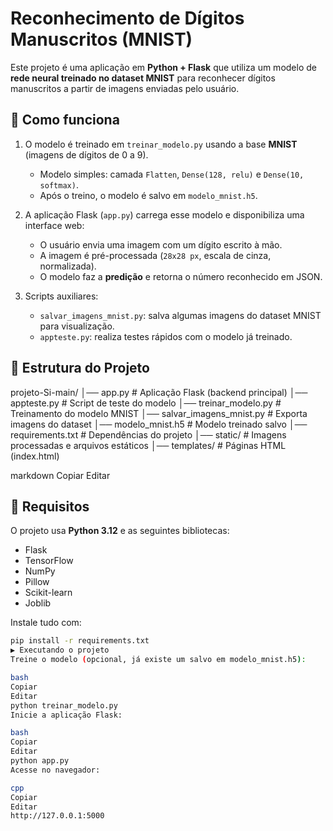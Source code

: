 # Reconhecimento de Dígitos Manuscritos (MNIST)

Este projeto é uma aplicação em **Python + Flask** que utiliza um modelo de **rede neural treinado no dataset MNIST** para reconhecer dígitos manuscritos a partir de imagens enviadas pelo usuário.

## 🧠 Como funciona

1. O modelo é treinado em `treinar_modelo.py` usando a base **MNIST** (imagens de dígitos de 0 a 9).  
   - Modelo simples: camada `Flatten`, `Dense(128, relu)` e `Dense(10, softmax)`.  
   - Após o treino, o modelo é salvo em `modelo_mnist.h5`.  

2. A aplicação Flask (`app.py`) carrega esse modelo e disponibiliza uma interface web:  
   - O usuário envia uma imagem com um dígito escrito à mão.  
   - A imagem é pré-processada (`28x28 px`, escala de cinza, normalizada).  
   - O modelo faz a **predição** e retorna o número reconhecido em JSON.  

3. Scripts auxiliares:  
   - `salvar_imagens_mnist.py`: salva algumas imagens do dataset MNIST para visualização.  
   - `appteste.py`: realiza testes rápidos com o modelo já treinado.  

## 📂 Estrutura do Projeto

projeto-Si-main/
│── app.py # Aplicação Flask (backend principal)
│── appteste.py # Script de teste do modelo
│── treinar_modelo.py # Treinamento do modelo MNIST
│── salvar_imagens_mnist.py # Exporta imagens do dataset
│── modelo_mnist.h5 # Modelo treinado salvo
│── requirements.txt # Dependências do projeto
│── static/ # Imagens processadas e arquivos estáticos
│── templates/ # Páginas HTML (index.html)

markdown
Copiar
Editar

## 🔧 Requisitos

O projeto usa **Python 3.12** e as seguintes bibliotecas:

- Flask  
- TensorFlow  
- NumPy  
- Pillow  
- Scikit-learn  
- Joblib  

Instale tudo com:

```bash
pip install -r requirements.txt
▶️ Executando o projeto
Treine o modelo (opcional, já existe um salvo em modelo_mnist.h5):

bash
Copiar
Editar
python treinar_modelo.py
Inicie a aplicação Flask:

bash
Copiar
Editar
python app.py
Acesse no navegador:

cpp
Copiar
Editar
http://127.0.0.1:5000
